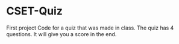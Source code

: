 # CSET-Quiz
First project
Code for a quiz that was made in class.
The quiz has 4 questions.
It will give you a score in the end.

